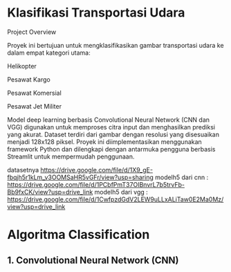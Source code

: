 # Klasifikasi Transportasi Udara

Project Overview

Proyek ini bertujuan untuk mengklasifikasikan gambar transportasi udara ke dalam empat kategori utama:

Helikopter

Pesawat Kargo

Pesawat Komersial

Pesawat Jet Militer

Model deep learning berbasis Convolutional Neural Network (CNN dan VGG) digunakan untuk memproses citra input dan menghasilkan prediksi yang akurat. Dataset terdiri dari gambar dengan resolusi yang disesuaikan menjadi 128x128 piksel. Proyek ini diimplementasikan menggunakan framework Python dan dilengkapi dengan antarmuka pengguna berbasis Streamlit untuk mempermudah penggunaan.

datasetnya https://drive.google.com/file/d/1X9_gE-fbqjh5r1kLm_v3OOMSaHR5vGFr/view?usp=sharing
modelh5 dari cnn : https://drive.google.com/file/d/1PCbfPmT37OIBnvrL7b5trvFb-Bb9fxCK/view?usp=drive_link
modelh5 dari vgg : https://drive.google.com/file/d/1CwfpzdGdV2LEW9uLLxALiTaw0E2Ma0Mz/view?usp=drive_link

# Algoritma Classification

## 1. Convolutional Neural Network (CNN)
